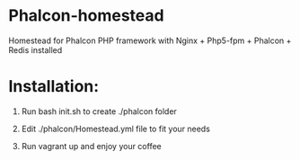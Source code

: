 # Phalcon-homestead
Homestead for Phalcon PHP framework with Nginx + Php5-fpm + Phalcon + Redis installed


# Installation:

1. Run bash init.sh to create ./phalcon folder

2. Edit ./phalcon/Homestead.yml file to fit your needs

3. Run vagrant up and enjoy your coffee
